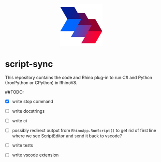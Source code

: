 <p align="center">
    <img src="./CsRhino/EmbeddedResources/logo/scriptsync_480.png" width="140">
</p>

# script-sync
This repository contains the code and Rhino plug-in to run C# and Python (IronPython or CPython) in RhinoV8.

##TODO:
- [x] write stop command
- [ ] write docstrings
- [ ] write ci
- [ ] possibly redirect output from `RhinoApp.RunScript()` to get rid of first line where we see ScriptEditor and send it back to vscode?
- [ ] write tests

- [ ] write vscode extension
